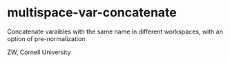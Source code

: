 # multispace-var-concatenate
Concatenate varaibles with the same name in different workspaces, with an option of pre-normalization

ZW, Cornell University
